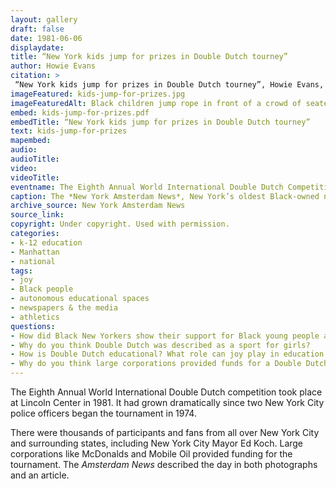 ```yaml
--- 
layout: gallery
draft: false
date: 1981-06-06
displaydate: 
title: “New York kids jump for prizes in Double Dutch tourney”
author: Howie Evans
citation: >
 “New York kids jump for prizes in Double Dutch tourney”, Howie Evans, in New York City Civil Rights History Project, Accessed: [Month Day, Year], https://nyccivilrightshistory.org/gallery/kids-jump-for-prizes.
imageFeatured: kids-jump-for-prizes.jpg
imageFeaturedAlt: Black children jump rope in front of a crowd of seated people. A referree watches closely. 
embed: kids-jump-for-prizes.pdf
embedTitle: “New York kids jump for prizes in Double Dutch tourney”
text: kids-jump-for-prizes
mapembed: 
audio: 
audioTitle: 
video: 
videoTitle: 
eventname: The Eighth Annual World International Double Dutch Competition was held at Lincoln Center.
caption: The *New York Amsterdam News*, New York’s oldest Black-owned newspaper, featured the wildly successful Eighth Annual World International Double Dutch competition.
archive_source: New York Amsterdam News
source_link: 
copyright: Under copyright. Used with permission. 
categories:	
- k-12 education
- Manhattan
- national
tags:
- joy 
- Black people
- autonomous educational spaces
- newspapers & the media
- athletics
questions: 
- How did Black New Yorkers show their support for Black young people and Double Dutch? 
- Why do you think Double Dutch was described as a sport for girls? 
- How is Double Dutch educational? What role can joy play in education activism?
- Why do you think large corporations provided funds for a Double Dutch tournament in New York City in 1981?
--- 
```


The Eighth Annual World International Double Dutch competition took place at Lincoln Center in 1981. It had grown dramatically since two New York City police officers began the tournament in 1974.

There were thousands of participants and fans from all over New York City and surrounding states, including New York City Mayor Ed Koch. Large corporations like McDonalds and Mobile Oil provided funding for the tournament. The *Amsterdam News* described the day in both photographs and an article.
